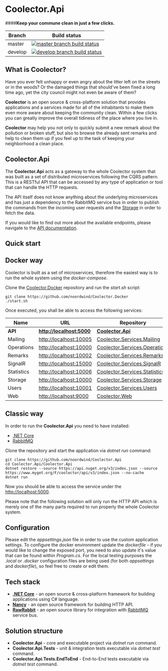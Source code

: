 # Coolector.Api

####**Keep your commune clean in just a few clicks.**

|Branch             |Build status                                                  
|-------------------|-----------------------------------------------------
|master             |[![master branch build status](https://api.travis-ci.org/noordwind/Coolector.Api.svg?branch=master)](https://travis-ci.org/noordwind/Coolector.Api)
|develop            |[![develop branch build status](https://api.travis-ci.org/noordwind/Coolector.Api.svg?branch=develop)](https://travis-ci.org/noordwind/Coolector.Api/branches)


**What is Coolector?**
----------------

Have you ever felt unhappy or even angry about the litter left on the streets or in the woods? Or the damaged things that should've been fixed a long time ago, yet the city council might not even be aware of them?

**Coolector** is an open source & cross-platform solution that provides applications and a services made for all of the inhabitants to make them even more aware about keeping the community clean. 
Within a few clicks you can greatly improve the overall tidiness of the place where you live in. 

**Coolector** may help you not only to quickly submit a new remark about the pollution or broken stuff, but also to browse the already sent remarks and help to clean them up if you feel up to the task of keeping your neighborhood a clean place.

**Coolector.Api**
----------------

The **Coolector.Api** acts as a gateway to the whole Coolector system that was built as a set of distributed microservices following the CQRS pattern.
This is a RESTful API that can be accessed by any type of application or tool that can handle the HTTP requests.

The API itself does not know anything about the underlying microservices and has just a dependency to the RabbitMQ service bus in order to publish the commands from the incoming user requests  and the [Storage](https://github.com/noordwind/Coolector.Services.Storage) in order to fetch the data. 

If you would like to find out more about the available endpoints, please navigate to the [API documentation](http://docs.coolector.apiary.io).

**Quick start**
----------------

## Docker way

Coolector is built as a set of microservices, therefore the easiest way is to run the whole system using the *docker-compose*.

Clone the [Coolector.Docker](https://github.com/noordwind/Coolector.Docker) repository and run the *start.sh* script:

```
git clone https://github.com/noordwind/Coolector.Docker
./start.sh
```

Once executed, you shall be able to access the following services:

|Name               |URL                                                  |Repository 
|-------------------|-----------------------------------------------------|-----------------------------------------------------------------------------------------------
|**API**            |**[http://localhost:5000](http://localhost:5000)**   |**[Coolector.Api](https://github.com/noordwind/Coolector.Api)** 
|Mailing            |[http://localhost:10005](http://localhost:10005)     |[Coolector.Services.Mailing](https://github.com/noordwind/Coolector.Services.Mailing) 
|Operations         |[http://localhost:10000](http://localhost:10000)     |[Coolector.Services.Operations](https://github.com/noordwind/Coolector.Services.Operations) 
|Remarks            |[http://localhost:10002](http://localhost:10002)     |[Coolector.Services.Remarks](https://github.com/noordwind/Coolector.Services.Remarks) 
|SignalR            |[http://localhost:15000](http://localhost:15000)     |[Coolector.Services.SignalR](https://github.com/noordwind/Coolector.Services.SignalR) 
|Statistics         |[http://localhost:10006](http://localhost:10006)     |[Coolector.Services.Statistics](https://github.com/noordwind/Coolector.Services.Statistics)
|Storage            |[http://localhost:10000](http://localhost:10000)     |[Coolector.Services.Storage](https://github.com/noordwind/Coolector.Services.Storage) 
|Users              |[http://localhost:10001](http://localhost:10001)     |[Coolector.Services.Users](https://github.com/noordwind/Coolector.Services.Users) 
|Web                |[http://localhost:9000](http://localhost:9000)       |[Coolector.Web](https://github.com/noordwind/Coolector.Web) 

## Classic way

In order to run the **Coolector.Api** you need to have installed:
- [.NET Core](https://dotnet.github.io)
- [RabbitMQ](https://www.rabbitmq.com)

Clone the repository and start the application via *dotnet run* command:

```
git clone https://github.com/noordwind/Coolector.Api
cd Coolector.Api/Coolector.Api
dotnet restore --source https://api.nuget.org/v3/index.json --source https://www.myget.org/F/coolector/api/v3/index.json --no-cache
dotnet run
```

Now you should be able to access the service under the [http://localhost:5000](http://localhost:5000). 

Please note that the following solution will only run the HTTP API which is merely one of the many parts required to run properly the whole Coolector system.

**Configuration**
----------------

Please edit the *appsettings.json* file in order to use the custom application settings. To configure the docker environment update the *dockerfile* - if you would like to change the exposed port, you need to also update it's value that can be found within *Program.cs*.
For the local testing purposes the *.local* or *.docker* configuration files are being used (for both *appsettings* and *dockerfile*), so feel free to create or edit them.

**Tech stack**
----------------
- **[.NET Core](https://dotnet.github.io)** - an open source & cross-platform framework for building applications using C# language.
- **[Nancy](http://nancyfx.org)** - an open source framework for building HTTP API.
- **[RawRabbit](https://github.com/pardahlman/RawRabbit)** - an open source library for integration with [RabbitMQ](https://www.rabbitmq.com) service bus.

**Solution structure**
----------------
- **Coolector.Api** - core and executable project via *dotnet run* command.
- **Coolector.Api.Tests** - unit & integration tests executable via *dotnet test* command.
- **Coolector.Api.Tests.EndToEnd** - End-to-End tests executable via *dotnet test* command.